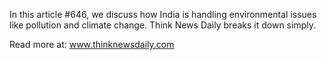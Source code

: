 In this article #646, we discuss how India is handling environmental issues like pollution and climate change. Think News Daily breaks it down simply.

Read more at: www.thinknewsdaily.com